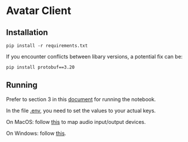 # Avatar Client

## Installation
```
pip install -r requirements.txt
```

If you encounter conflicts between libary versions, a potential fix can be:
```
pip install protobuf==3.20
```

## Running

Prefer to section 3 in this [document](https://docs.google.com/document/d/1a49pkNXNEet5nddcI0d5Y62-Obq7Fp4-CWcGd9unCr4/edit?usp=sharing) for running the notebook.

In the file [.env](.env), you need to set the values to your actual keys.

On MacOS: follow [this](https://stackoverflow.com/a/50939994) to map audio input/output devices.

On Windows: follow [this](https://youtu.be/SF_WMBpQ0Qs?si=6o2bUei2boDKrqI8).